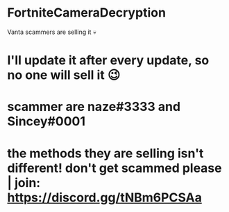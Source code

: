 # FortniteCameraDecryption
Vanta scammers are selling it 💀
# I'll update it after every update, so no one will sell it 😉
# scammer are naze#3333 and Sincey#0001
# the methods they are selling isn't different! don't get scammed please | join: https://discord.gg/tNBm6PCSAa

